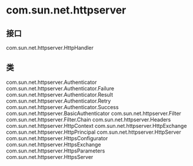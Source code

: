 # com.sun.net.httpserver

## 接口

com.sun.net.httpserver.HttpHandler

## 类

com.sun.net.httpserver.Authenticator
com.sun.net.httpserver.Authenticator.Failure
com.sun.net.httpserver.Authenticator.Result
com.sun.net.httpserver.Authenticator.Retry
com.sun.net.httpserver.Authenticator.Success
com.sun.net.httpserver.BasicAuthenticator
com.sun.net.httpserver.Filter
com.sun.net.httpserver.Filter.Chain
com.sun.net.httpserver.Headers
com.sun.net.httpserver.HttpContext
com.sun.net.httpserver.HttpExchange
com.sun.net.httpserver.HttpPrincipal
com.sun.net.httpserver.HttpServer
com.sun.net.httpserver.HttpsConfigurator
com.sun.net.httpserver.HttpsExchange
com.sun.net.httpserver.HttpsParameters
com.sun.net.httpserver.HttpsServer




